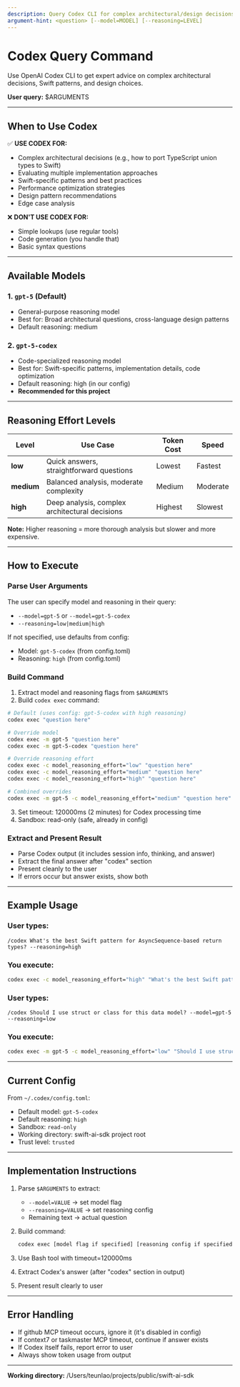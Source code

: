 ```yaml
---
description: Query Codex CLI for complex architectural/design decisions
argument-hint: <question> [--model=MODEL] [--reasoning=LEVEL]
---
```


# Codex Query Command

Use OpenAI Codex CLI to get expert advice on complex architectural decisions, Swift patterns, and design choices.

**User query:** $ARGUMENTS

---

## When to Use Codex

✅ **USE CODEX FOR:**
- Complex architectural decisions (e.g., how to port TypeScript union types to Swift)
- Evaluating multiple implementation approaches
- Swift-specific patterns and best practices
- Performance optimization strategies
- Design pattern recommendations
- Edge case analysis

❌ **DON'T USE CODEX FOR:**
- Simple lookups (use regular tools)
- Code generation (you handle that)
- Basic syntax questions

---

## Available Models

### 1. `gpt-5` (Default)
- General-purpose reasoning model
- Best for: Broad architectural questions, cross-language design patterns
- Default reasoning: medium

### 2. `gpt-5-codex`
- Code-specialized reasoning model
- Best for: Swift-specific patterns, implementation details, code optimization
- Default reasoning: high (in our config)
- **Recommended for this project**

---

## Reasoning Effort Levels

| Level | Use Case | Token Cost | Speed |
|-------|----------|------------|-------|
| **low** | Quick answers, straightforward questions | Lowest | Fastest |
| **medium** | Balanced analysis, moderate complexity | Medium | Moderate |
| **high** | Deep analysis, complex architectural decisions | Highest | Slowest |

**Note:** Higher reasoning = more thorough analysis but slower and more expensive.

---

## How to Execute

### Parse User Arguments

The user can specify model and reasoning in their query:
- `--model=gpt-5` or `--model=gpt-5-codex`
- `--reasoning=low|medium|high`

If not specified, use defaults from config:
- Model: `gpt-5-codex` (from config.toml)
- Reasoning: `high` (from config.toml)

### Build Command

1. Extract model and reasoning flags from `$ARGUMENTS`
2. Build `codex exec` command:

```bash
# Default (uses config: gpt-5-codex with high reasoning)
codex exec "question here"

# Override model
codex exec -m gpt-5 "question here"
codex exec -m gpt-5-codex "question here"

# Override reasoning effort
codex exec -c model_reasoning_effort="low" "question here"
codex exec -c model_reasoning_effort="medium" "question here"
codex exec -c model_reasoning_effort="high" "question here"

# Combined overrides
codex exec -m gpt-5 -c model_reasoning_effort="medium" "question here"
```

3. Set timeout: 120000ms (2 minutes) for Codex processing time
4. Sandbox: read-only (safe, already in config)

### Extract and Present Result

- Parse Codex output (it includes session info, thinking, and answer)
- Extract the final answer after "codex" section
- Present cleanly to the user
- If errors occur but answer exists, show both

---

## Example Usage

### User types:
```
/codex What's the best Swift pattern for AsyncSequence-based return types? --reasoning=high
```

### You execute:
```bash
codex exec -c model_reasoning_effort="high" "What's the best Swift pattern for AsyncSequence-based return types?"
```

### User types:
```
/codex Should I use struct or class for this data model? --model=gpt-5 --reasoning=low
```

### You execute:
```bash
codex exec -m gpt-5 -c model_reasoning_effort="low" "Should I use struct or class for this data model?"
```

---

## Current Config

From `~/.codex/config.toml`:
- Default model: `gpt-5-codex`
- Default reasoning: `high`
- Sandbox: `read-only`
- Working directory: swift-ai-sdk project root
- Trust level: `trusted`

---

## Implementation Instructions

1. Parse `$ARGUMENTS` to extract:
   - `--model=VALUE` → set model flag
   - `--reasoning=VALUE` → set reasoning config
   - Remaining text → actual question

2. Build command:
   ```bash
   codex exec [model flag if specified] [reasoning config if specified] "question"
   ```

3. Use Bash tool with timeout=120000ms

4. Extract Codex's answer (after "codex" section in output)

5. Present result clearly to user

---

## Error Handling

- If github MCP timeout occurs, ignore it (it's disabled in config)
- If context7 or taskmaster MCP timeout, continue if answer exists
- If Codex itself fails, report error to user
- Always show token usage from output

---

**Working directory:** /Users/teunlao/projects/public/swift-ai-sdk
